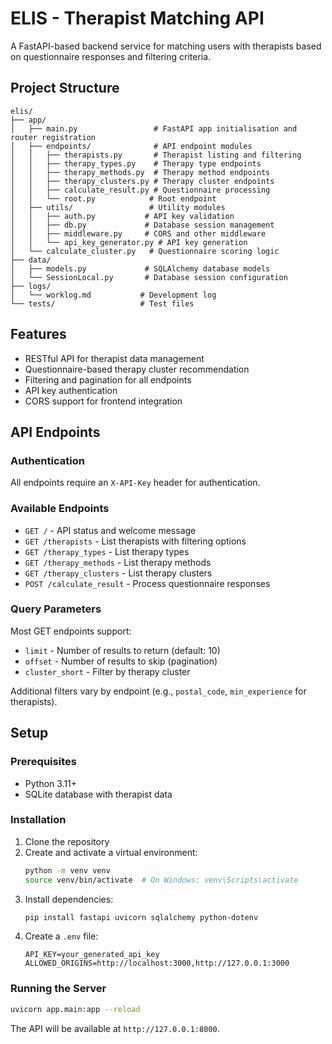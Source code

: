 # ELIS - Therapist Matching API

A FastAPI-based backend service for matching users with therapists based on questionnaire responses and filtering criteria.

## Project Structure

```
elis/
├── app/
│   ├── main.py                 # FastAPI app initialisation and router registration
│   ├── endpoints/              # API endpoint modules
│   │   ├── therapists.py       # Therapist listing and filtering
│   │   ├── therapy_types.py    # Therapy type endpoints
│   │   ├── therapy_methods.py  # Therapy method endpoints
│   │   ├── therapy_clusters.py # Therapy cluster endpoints
│   │   ├── calculate_result.py # Questionnaire processing
│   │   └── root.py            # Root endpoint
│   ├── utils/                 # Utility modules
│   │   ├── auth.py           # API key validation
│   │   ├── db.py             # Database session management
│   │   ├── middleware.py     # CORS and other middleware
│   │   └── api_key_generator.py # API key generation
│   └── calculate_cluster.py   # Questionnaire scoring logic
├── data/
│   ├── models.py             # SQLAlchemy database models
│   └── SessionLocal.py       # Database session configuration
├── logs/
│   └── worklog.md           # Development log
└── tests/                   # Test files
```

## Features

- RESTful API for therapist data management
- Questionnaire-based therapy cluster recommendation
- Filtering and pagination for all endpoints
- API key authentication
- CORS support for frontend integration

## API Endpoints

### Authentication
All endpoints require an `X-API-Key` header for authentication.

### Available Endpoints
- `GET /` - API status and welcome message
- `GET /therapists` - List therapists with filtering options
- `GET /therapy_types` - List therapy types
- `GET /therapy_methods` - List therapy methods
- `GET /therapy_clusters` - List therapy clusters
- `POST /calculate_result` - Process questionnaire responses

### Query Parameters
Most GET endpoints support:
- `limit` - Number of results to return (default: 10)
- `offset` - Number of results to skip (pagination)
- `cluster_short` - Filter by therapy cluster

Additional filters vary by endpoint (e.g., `postal_code`, `min_experience` for therapists).

## Setup

### Prerequisites
- Python 3.11+
- SQLite database with therapist data

### Installation
1. Clone the repository
2. Create and activate a virtual environment:
   ```bash
   python -m venv venv
   source venv/bin/activate  # On Windows: venv\Scripts\activate
   ```
3. Install dependencies:
   ```bash
   pip install fastapi uvicorn sqlalchemy python-dotenv
   ```
4. Create a `.env` file:
   ```
   API_KEY=your_generated_api_key
   ALLOWED_ORIGINS=http://localhost:3000,http://127.0.0.1:3000
   ```

### Running the Server
```bash
uvicorn app.main:app --reload
```

The API will be available at `http://127.0.0.1:8000`.
